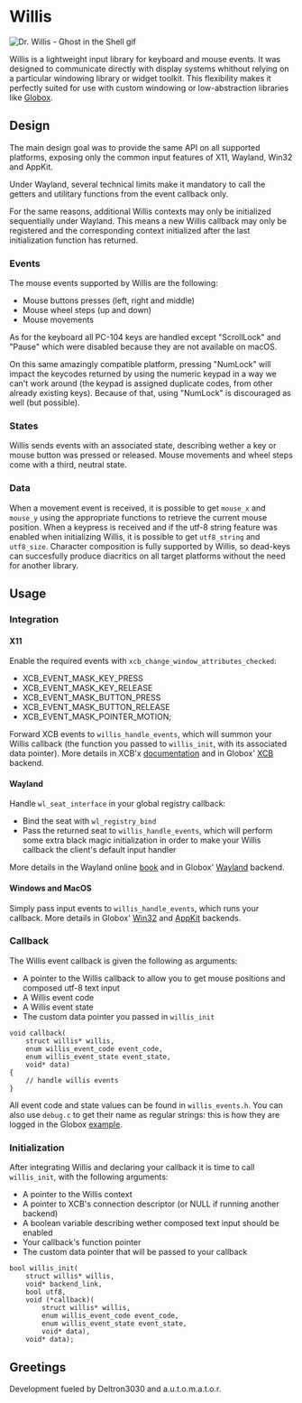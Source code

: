 # Willis
![Dr. Willis - Ghost in the Shell gif](https://user-images.githubusercontent.com/5473047/80808503-fbef4d80-8bbf-11ea-98d0-0b74498a3afe.gif)

Willis is a lightweight input library for keyboard and mouse events. It was
designed to communicate directly with display systems whithout relying on a
particular windowing library or widget toolkit. This flexibility makes it
perfectly suited for use with custom windowing or low-abstraction libraries like
[Globox](https://github.com/nullgemm/globox).

## Design
The main design goal was to provide the same API on all supported platforms,
exposing only the common input features of X11, Wayland, Win32 and AppKit.

Under Wayland, several technical limits make it mandatory to call the getters
and utilitary functions from the event callback only.

For the same reasons, additional Willis contexts may only be initialized
sequentially under Wayland. This means a new Willis callback may only be
registered and the corresponding context initialized after the last
initialization function has returned.

### Events
The mouse events supported by Willis are the following:
 - Mouse buttons presses (left, right and middle)
 - Mouse wheel steps (up and down)
 - Mouse movements

As for the keyboard all PC-104 keys are handled except "ScrollLock" and "Pause"
which were disabled because they are not available on macOS.

On this same amazingly compatible platform, pressing "NumLock" will impact the
keycodes returned by using the numeric keypad in a way we can't work around
(the keypad is assigned duplicate codes, from other already existing keys).
Because of that, using "NumLock" is discouraged as well (but possible).

### States
Willis sends events with an associated state, describing wether a key or mouse
button was pressed or released. Mouse movements and wheel steps come with a
third, neutral state.

### Data
When a movement event is received, it is possible to get `mouse_x` and `mouse_y`
using the appropriate functions to retrieve the current mouse position.
When a keypress is received and if the utf-8 string feature was enabled when
initializing Willis, it is possible to get `utf8_string` and `utf8_size`.
Character composition is fully supported by Willis, so dead-keys can succesfully
produce diacritics on all target platforms without the need for another library.

## Usage
### Integration
#### X11
Enable the required events with `xcb_change_window_attributes_checked`:
 - XCB_EVENT_MASK_KEY_PRESS
 - XCB_EVENT_MASK_KEY_RELEASE
 - XCB_EVENT_MASK_BUTTON_PRESS
 - XCB_EVENT_MASK_BUTTON_RELEASE
 - XCB_EVENT_MASK_POINTER_MOTION;

Forward XCB events to `willis_handle_events`, which will summon your Willis callback
(the function you passed to `willis_init`, with its associated data pointer).
More details in XCB'x [documentation](https://xcb.freedesktop.org/)
and in Globox' [XCB](https://github.com/nullgemm/globox/blob/willis/src/globox_x11.c)
backend.

#### Wayland
Handle `wl_seat_interface` in your global registry callback:
 - Bind the seat with `wl_registry_bind`
 - Pass the returned seat to `willis_handle_events`, which will perform some
   extra black magic initialization in order to make your Willis callback the
   client's default input handler

More details in the Wayland online [book](https://wayland-book.com)
and in Globox' [Wayland](https://github.com/nullgemm/globox/blob/willis/src/globox_wayland.c)
backend.

#### Windows and MacOS
Simply pass input events to `willis_handle_events`, which runs your callback.
More details in Globox' [Win32](https://github.com/nullgemm/globox/blob/willis/src/globox_win.c)
and [AppKit](https://github.com/nullgemm/globox/blob/willis/src/globox_quartz.c)
backends.

### Callback
The Willis event callback is given the following as arguments:
 - A pointer to the Willis callback to allow you to get mouse positions
   and composed utf-8 text input
 - A Willis event code
 - A Willis event state
 - The custom data pointer you passed in `willis_init`

```
void callback(
	struct willis* willis,
	enum willis_event_code event_code,
	enum willis_event_state event_state,
	void* data)
{
	// handle willis events
}
```

All event code and state values can be found in `willis_events.h`.
You can also use `debug.c` to get their name as regular strings:
this is how they are logged in the Globox [example](https://github.com/nullgemm/globox/blob/willis/src/main_willis.c).

### Initialization
After integrating Willis and declaring your callback it is time to call
`willis_init`, with the following arguments:
 - A pointer to the Willis context
 - A pointer to XCB's connection descriptor (or NULL if running another backend)
 - A boolean variable describing wether composed text input should be enabled
 - Your callback's function pointer
 - The custom data pointer that will be passed to your callback

```
bool willis_init(
	struct willis* willis,
	void* backend_link,
	bool utf8,
	void (*callback)(
		struct willis* willis,
		enum willis_event_code event_code,
		enum willis_event_state event_state,
		void* data),
	void* data);
```

## Greetings
Development fueled by Deltron3030 and a.u.t.o.m.a.t.o.r.

